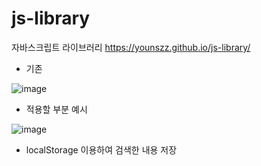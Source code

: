 # js-library
자바스크립트 라이브러리
<https://younszz.github.io/js-library/>

- 기존

![image](https://user-images.githubusercontent.com/127226295/227695470-66fe1c6e-552a-4545-8a56-40c4ab2c8043.png)

- 적용할 부분
예시

![image](https://user-images.githubusercontent.com/127226295/227695709-031361c1-164c-4084-b83e-1181760f9960.png)
  - localStorage 이용하여 검색한 내용 저장
